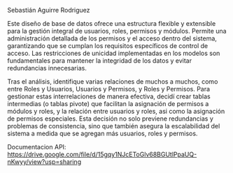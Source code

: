 Sebastián Aguirre Rodriguez

Este diseño de base de datos ofrece una estructura flexible y extensible para la gestión integral de usuarios, roles, permisos y módulos. Permite una administración detallada de los permisos y el acceso dentro del sistema, garantizando que se cumplan los requisitos específicos de control de acceso. Las restricciones de unicidad implementadas en los modelos son fundamentales para mantener la integridad de los datos y evitar redundancias innecesarias.

Tras el análisis, identifique varias relaciones de muchos a muchos, como entre Roles y Usuarios, Usuarios y Permisos, y Roles y Permisos. Para gestionar estas interrelaciones de manera efectiva, decidí crear tablas intermedias (o tablas pivote) que facilitan la asignación de permisos a módulos y roles, y la relación entre usuarios y roles, asi como la asignación de permisos especiales. Esta decisión no solo previene redundancias y problemas de consistencia, sino que también asegura la escalabilidad del sistema a medida que se agregan más usuarios, roles y permisos.

Documentacion API: https://drive.google.com/file/d/15gqy1NJcEToGlv68BGUtlPpaUQ-nKwyy/view?usp=sharing